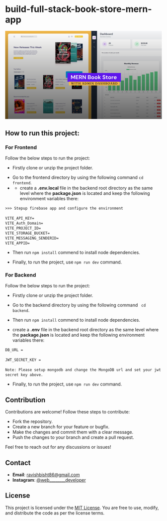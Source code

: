 # build-full-stack-book-store-mern-app
![full-stack-book-store-mern-project](/frontend/src/assets/github-cover.png)

## How to run this project:

### For Frontend 
Follow the below steps to run the project: 
- Firstly clone or unzip the project folder.
* Go to the frontend directory by using the following command ``` cd frontend ```.
* * create a **.env.local** file in the backend root directory as the same level where the **package.json** is located and keep the following environment variables there:
```
>>> Stepup firebase app and configure the environment

VITE_API_KEY=
VITE_Auth_Domain=
VITE_PROJECT_ID=
VITE_STORAGE_BUCKET=
VITE_MESSAGING_SENDERID= 
VITE_APPID=
```
+ Then run `` npm install `` commend to install node dependencies.
- Finally, to run the project, use ``npm run dev`` command.


### For Backend
Follow the below steps to run the project: 
- Firstly clone or unzip the project folder.
* Go to the backend directory by using the following command ``` cd backend```.
+ Then run `` npm install `` commend to install node dependencies.
* create a **.env** file in the backend root directory as the same level where the **package.json** is located and keep the following environment variables there: 
```
DB_URL = 

JWT_SECRET_KEY =

Note: Please setup mongodb and change the MongoDB url and set your jwt secret key above.
```

- Finally, to run the project, use ``npm run dev`` command.

## Contribution

Contributions are welcome! Follow these steps to contribute:
- Fork the repository.
- Create a new branch for your feature or bugfix.
- Make the changes and commit them with a clear message.
- Push the changes to your branch and create a pull request.

Feel free to reach out for any discussions or issues!

## Contact

- **Email**: [ravishbisht86@gmail.com](mailto:ravishbisht86@gmail.com)
- **Instagram**: [@web________developer](https://www.instagram.com/web________developer/profilecard/?igsh=dGs0cjZ5OHEzYXdk)

## License

This project is licensed under the [MIT License](LICENSE). You are free to use, modify, and distribute the code as per the license terms.